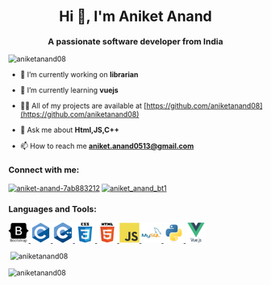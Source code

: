 <h1 align="center">Hi 👋, I'm Aniket Anand</h1>
<h3 align="center">A passionate software developer from India</h3>

<p align="left"> <img src="https://komarev.com/ghpvc/?username=aniketanand08&label=Profile%20views&color=0e75b6&style=flat" alt="aniketanand08" /> </p>

- 🔭 I’m currently working on **librarian**

- 🌱 I’m currently learning **vuejs**

- 👨‍💻 All of my projects are available at [https://github.com/aniketanand08](https://github.com/aniketanand08)

- 💬 Ask me about **Html,JS,C++**

- 📫 How to reach me **aniket.anand0513@gmail.com**

<h3 align="left">Connect with me:</h3>
<p align="left">
<a href="https://linkedin.com/in/aniket-anand-7ab883212" target="blank"><img align="center" src="https://raw.githubusercontent.com/rahuldkjain/github-profile-readme-generator/master/src/images/icons/Social/linked-in-alt.svg" alt="aniket-anand-7ab883212" height="30" width="40" /></a>
<a href="https://www.hackerrank.com/aniket_anand_bt1" target="blank"><img align="center" src="https://raw.githubusercontent.com/rahuldkjain/github-profile-readme-generator/master/src/images/icons/Social/hackerrank.svg" alt="aniket_anand_bt1" height="30" width="40" /></a>
</p>

<h3 align="left">Languages and Tools:</h3>
<p align="left"> <a href="https://getbootstrap.com" target="_blank" rel="noreferrer"> <img src="https://raw.githubusercontent.com/devicons/devicon/master/icons/bootstrap/bootstrap-plain-wordmark.svg" alt="bootstrap" width="40" height="40"/> </a> <a href="https://www.cprogramming.com/" target="_blank" rel="noreferrer"> <img src="https://raw.githubusercontent.com/devicons/devicon/master/icons/c/c-original.svg" alt="c" width="40" height="40"/> </a> <a href="https://www.w3schools.com/cpp/" target="_blank" rel="noreferrer"> <img src="https://raw.githubusercontent.com/devicons/devicon/master/icons/cplusplus/cplusplus-original.svg" alt="cplusplus" width="40" height="40"/> </a> <a href="https://www.w3schools.com/css/" target="_blank" rel="noreferrer"> <img src="https://raw.githubusercontent.com/devicons/devicon/master/icons/css3/css3-original-wordmark.svg" alt="css3" width="40" height="40"/> </a> <a href="https://www.w3.org/html/" target="_blank" rel="noreferrer"> <img src="https://raw.githubusercontent.com/devicons/devicon/master/icons/html5/html5-original-wordmark.svg" alt="html5" width="40" height="40"/> </a> <a href="https://developer.mozilla.org/en-US/docs/Web/JavaScript" target="_blank" rel="noreferrer"> <img src="https://raw.githubusercontent.com/devicons/devicon/master/icons/javascript/javascript-original.svg" alt="javascript" width="40" height="40"/> </a> <a href="https://www.mysql.com/" target="_blank" rel="noreferrer"> <img src="https://raw.githubusercontent.com/devicons/devicon/master/icons/mysql/mysql-original-wordmark.svg" alt="mysql" width="40" height="40"/> </a> <a href="https://www.python.org" target="_blank" rel="noreferrer"> <img src="https://raw.githubusercontent.com/devicons/devicon/master/icons/python/python-original.svg" alt="python" width="40" height="40"/> </a> <a href="https://vuejs.org/" target="_blank" rel="noreferrer"> <img src="https://raw.githubusercontent.com/devicons/devicon/master/icons/vuejs/vuejs-original-wordmark.svg" alt="vuejs" width="40" height="40"/> </a> </p>

<p>&nbsp;<img align="center" src="https://github-readme-stats.vercel.app/api?username=aniketanand08&show_icons=true&locale=en" alt="aniketanand08" /></p>

<p><img align="center" src="https://github-readme-streak-stats.herokuapp.com/?user=aniketanand08&" alt="aniketanand08" /></p>
